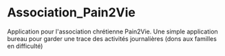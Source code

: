 # Association_Pain2Vie
Application pour l'association chrétienne Pain2Vie. Une simple application bureau pour garder une trace des activités journalières (dons aux familles en difficulté)
